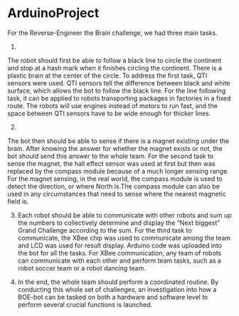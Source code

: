 # ArduinoProject

For the Reverse-Engineer the Brain challenge, we had three main tasks. 

1. 
The robot should first be able to follow a black line to circle the continent and stop at a hash mark when 
it finishes circling the continent. There is a plastic brain at the center of the circle. To address the 
first task, QTI sensors were used. QTI sensors tell the difference between black and white surface, which 
allows the bot to follow the black line. For the line following task, it can be applied to robots transporting 
packages in factories in a fixed route. The robots will use engines instead of motors to run fast, and the 
space between QTI sensors have to be wide enough for thicker lines.

2. 
The bot then should be able to sense if there is a magnet existing under the brain. After knowing the answer 
for whether the magnet exists or not, the bot should send this answer to the whole team. For the second task 
to sense the magnet, the hall effect sensor was used at first but then was replaced by the compass module because 
of a much longer sensing range. For the magnet sensing, in the real world, the compass module is used to detect 
the direction, or where North is.The compass module can also be used in any circumstances that need to sense where 
the nearest magnetic field is.

3. Each robot should be able to communicate with other robots and sum up the numbers to collectively determine 
and display the “Next biggest” Grand Challenge according to the sum. For the third task to communicate, the XBee 
chip was used to communicate among the team and LCD was used for result display. Arduino code was uploaded into 
the bot for all the tasks. For XBee communication, any team of robots can communicate with each other and perform 
team tasks, such as a robot soccer team or a robot dancing team.

4. In the end, the whole team should perform a coordinated routine. By conducting this whole set of challenges, 
an investigation into how a BOE-bot can be tasked on both a hardware and software level to perform several crucial 
functions is launched.

